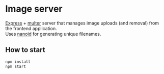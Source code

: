 # Image server

[Express](https://github.com/expressjs/express) + [multer](https://github.com/expressjs/multer) server that manages image uploads (and removal) from the frontend application.\
Uses [nanoid](https://github.com/ai/nanoid) for generating unique filenames.

## How to start
```bash
npm install
npm start
```
